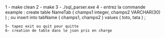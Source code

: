 
1 - make clean
2 - make 
3 - ./sql_parser.exe
4 - entrez la commande
    example :
    create table NameTab ( champs1 integer, champs2 VARCHAR(30) ) ;
    ou
    insert into tabName ( champs1, champs2 ) values ( toto, tata ) ;

    5- tapez exit ou quit pour quitte 
    6- creation de table dans le json pris en charge

